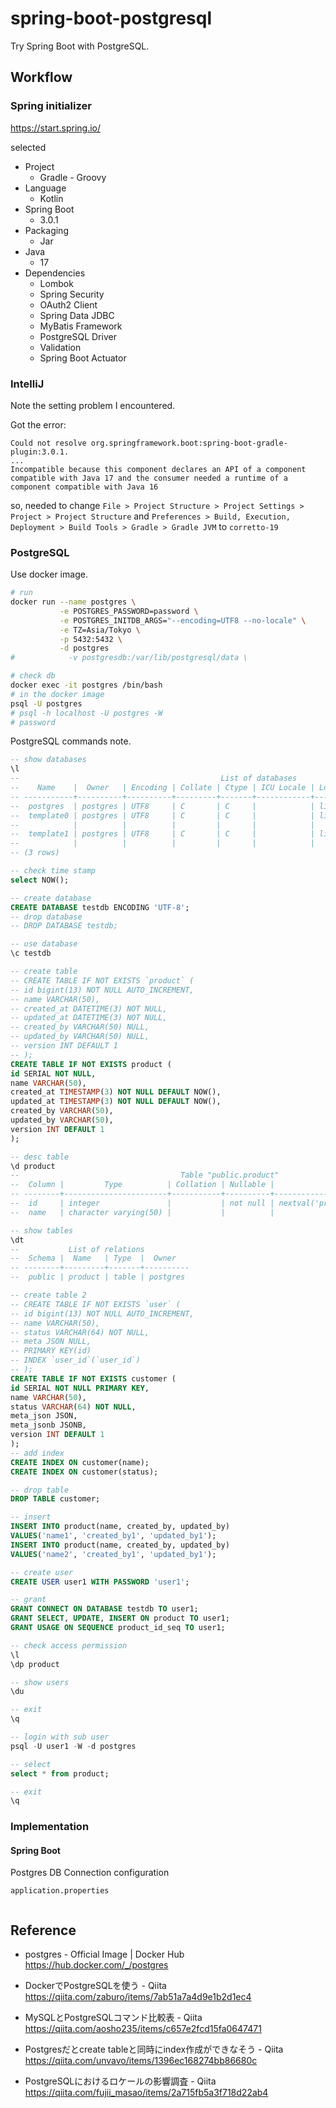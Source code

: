 # spring-boot-postgresql

Try Spring Boot with PostgreSQL.


## Workflow

### Spring initializer

https://start.spring.io/

selected

* Project
  * Gradle - Groovy
* Language
  * Kotlin
* Spring Boot
  * 3.0.1
* Packaging
  * Jar
* Java
  * 17
* Dependencies
  * Lombok
  * Spring Security
  * OAuth2 Client
  * Spring Data JDBC
  * MyBatis Framework 
  * PostgreSQL Driver
  * Validation
  * Spring Boot Actuator

### IntelliJ

Note the setting problem I encountered.

Got the error:
```
Could not resolve org.springframework.boot:spring-boot-gradle-plugin:3.0.1.
...
Incompatible because this component declares an API of a component compatible with Java 17 and the consumer needed a runtime of a component compatible with Java 16
```
so, needed to change 
`File > Project Structure > Project Settings > Project > Project Structure`
and
`Preferences > Build, Execution, Deployment > Build Tools > Gradle > Gradle JVM`
to
`corretto-19`

### PostgreSQL

Use docker image.

```sh
# run
docker run --name postgres \
           -e POSTGRES_PASSWORD=password \
           -e POSTGRES_INITDB_ARGS="--encoding=UTF8 --no-locale" \
           -e TZ=Asia/Tokyo \
           -p 5432:5432 \
           -d postgres
#            -v postgresdb:/var/lib/postgresql/data \

# check db
docker exec -it postgres /bin/bash
# in the docker image
psql -U postgres
# psql -h localhost -U postgres -W
# password
```

PostgreSQL commands note.

```sql
-- show databases
\l
--                                             List of databases
--    Name    |  Owner   | Encoding | Collate | Ctype | ICU Locale | Locale Provider |   Access privileges
-- -----------+----------+----------+---------+-------+------------+-----------------+-----------------------
--  postgres  | postgres | UTF8     | C       | C     |            | libc            |
--  template0 | postgres | UTF8     | C       | C     |            | libc            | =c/postgres          +
--            |          |          |         |       |            |                 | postgres=CTc/postgres
--  template1 | postgres | UTF8     | C       | C     |            | libc            | =c/postgres          +
--            |          |          |         |       |            |                 | postgres=CTc/postgres
-- (3 rows)

-- check time stamp
select NOW();

-- create database
CREATE DATABASE testdb ENCODING 'UTF-8';
-- drop database
-- DROP DATABASE testdb;

-- use database
\c testdb

-- create table
-- CREATE TABLE IF NOT EXISTS `product` (
-- id bigint(13) NOT NULL AUTO_INCREMENT,
-- name VARCHAR(50),
-- created_at DATETIME(3) NOT NULL,
-- updated_at DATETIME(3) NOT NULL,
-- created_by VARCHAR(50) NULL,
-- updated_by VARCHAR(50) NULL,
-- version INT DEFAULT 1
-- );
CREATE TABLE IF NOT EXISTS product (
id SERIAL NOT NULL,
name VARCHAR(50),
created_at TIMESTAMP(3) NOT NULL DEFAULT NOW(),
updated_at TIMESTAMP(3) NOT NULL DEFAULT NOW(),
created_by VARCHAR(50),
updated_by VARCHAR(50),
version INT DEFAULT 1
);

-- desc table
\d product
--                                    Table "public.product"
--  Column |         Type          | Collation | Nullable |               Default
-- --------+-----------------------+-----------+----------+-------------------------------------
--  id     | integer               |           | not null | nextval('product_id_seq'::regclass)
--  name   | character varying(50) |           |          |

-- show tables
\dt
--           List of relations
--  Schema |  Name   | Type  |  Owner
-- --------+---------+-------+----------
--  public | product | table | postgres

-- create table 2
-- CREATE TABLE IF NOT EXISTS `user` (
-- id bigint(13) NOT NULL AUTO_INCREMENT,
-- name VARCHAR(50),
-- status VARCHAR(64) NOT NULL,
-- meta JSON NULL,
-- PRIMARY KEY(id)
-- INDEX `user_id`(`user_id`)
-- );
CREATE TABLE IF NOT EXISTS customer (
id SERIAL NOT NULL PRIMARY KEY,
name VARCHAR(50),
status VARCHAR(64) NOT NULL,
meta_json JSON,
meta_jsonb JSONB,
version INT DEFAULT 1
);
-- add index
CREATE INDEX ON customer(name);
CREATE INDEX ON customer(status);

-- drop table
DROP TABLE customer;

-- insert
INSERT INTO product(name, created_by, updated_by)
VALUES('name1', 'created_by1', 'updated_by1');
INSERT INTO product(name, created_by, updated_by)
VALUES('name2', 'created_by1', 'updated_by1');

-- create user
CREATE USER user1 WITH PASSWORD 'user1';

-- grant
GRANT CONNECT ON DATABASE testdb TO user1;
GRANT SELECT, UPDATE, INSERT ON product TO user1;
GRANT USAGE ON SEQUENCE product_id_seq TO user1;

-- check access permission
\l
\dp product

-- show users
\du

-- exit
\q

-- login with sub user
psql -U user1 -W -d postgres

-- select
select * from product;

-- exit
\q
```


### Implementation

#### Spring Boot

Postgres DB Connection configuration

`application.properties`
```
```



## Reference

* postgres - Official Image | Docker Hub
https://hub.docker.com/_/postgres

* DockerでPostgreSQLを使う - Qiita
https://qiita.com/zaburo/items/7ab51a7a4d9e1b2d1ec4

* MySQLとPostgreSQLコマンド比較表 - Qiita
https://qiita.com/aosho235/items/c657e2fcd15fa0647471

* Postgresだとcreate tableと同時にindex作成ができなそう - Qiita
https://qiita.com/unvavo/items/1396ec168274bb86680c

* PostgreSQLにおけるロケールの影響調査 - Qiita
https://qiita.com/fujii_masao/items/2a715fb5a3f718d22ab4

